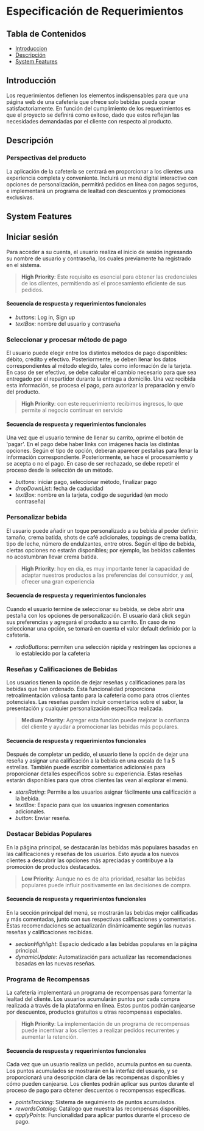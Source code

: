 # Especificación de Requerimientos

## Tabla de Contenidos

* [Introduccion](##introduccion)
* [Descripción](##descripción)
* [System Features](##system-features)

## Introducción

Los requerimientos defienen los elementos indispensables para que una página web de una cafetería que ofrece solo bebidas pueda operar satisfactoriamente. En función del cumplimiento de los requerimientos es que el proyecto se definirá como exitoso, dado que estos reflejan las necesidades demandadas por el cliente con respecto al producto. 

## Descripción

### Perspectivas del producto 

La aplicación de la cafetería se centrará en proporcionar a los clientes una experiencia completa y conveniente. Incluirá un menú digital interactivo con opciones de personalización, permitirá pedidos en línea con pagos seguros, e implementará un programa de lealtad con descuentos y promociones exclusivas. 


## System Features

## Iniciar sesión

Para acceder a su cuenta, el usuario realiza el inicio de sesión ingresando su nombre de usuario y contraseña, los cuales previamente ha registrado en el sistema.

> **High Priority**: Este requisito es esencial para obtener las credenciales de los clientes, permitiendo así el procesamiento eficiente de sus pedidos.

#### Secuencia de respuesta y requerimientos funcionales

* *buttons*: Log in, Sign up
* *textBox*: nombre del usuario y contraseña


### Seleccionar y procesar método de pago

El usuario puede elegir entre los distintos métodos de pago disponibles: débito, crédito y efectivo. Posteriormente, se deben llenar los datos correspondientes al método elegido, tales como información de la tarjeta. En caso de ser efectivo, se debe calcular el cambio necesario para que sea entregado por el repartidor durante la entrega a domicilio. Una vez recibida esta información, se procesa el pago, para autorizar la preparación y envío del producto.

> **High Priority**: con este requerimiento recibimos ingresos, lo que permite al negocio continuar en servicio

#### Secuencia de respuesta y requerimientos funcionales

Una vez que el usuario termine de llenar su carrito, oprime el botón de 'pagar'. En el pago debe haber links con imágenes hacia las distintas opciones. Según el tipo de opción, deberan aparecer pestañas para llenar la información correspondiente. Posteriormente, se hace el procesamiento y se acepta o no el pago. En caso de ser rechazado, se debe repetir el proceso desde la selección de un método.
* *buttons*: iniciar pago, seleccionar método, finalizar pago
* *dropDownList*: fecha de caducidad
* *textBox*: nombre en la tarjeta, codigo de seguridad (en modo contraseña)

### Personalizar bebida

El usuario puede añadir un toque personalizado a su bebida al poder definir: tamaño, crema batida, shots de café adicionales, toppings de crema batida, tipo de leche, número de endulzantes, entre otros. Según el tipo de bebida, ciertas opciones no estarán disponibles; por ejemplo, las bebidas calientes no acostumbran llevar crema batida. 

> **High Priority**: hoy en día, es muy importante tener la capacidad de adaptar nuestros productos a las preferencias del consumidor, y así, ofrecer una gran experiencia

#### Secuencia de respuesta y requerimientos funcionales

Cuando el usuario termine de seleccionar su bebida, se debe abrir una pestaña con los opciones de personalización. El usuario dará click según sus preferencias y agregará el producto a su carrito. En caso de no seleccionar una opción, se tomará en cuenta el valor default definido por la cafeteria.
* *radioButtons*: permiten una selección rápida y restringen las opciones a lo establecido por la cafeteria

### Reseñas y Calificaciones de Bebidas

Los usuarios tienen la opción de dejar reseñas y calificaciones para las bebidas que han ordenado. Esta funcionalidad proporciona retroalimentación valiosa tanto para la cafetería como para otros clientes potenciales. Las reseñas pueden incluir comentarios sobre el sabor, la presentación y cualquier personalización específica realizada.

> **Medium Priority**: Agregar esta función puede mejorar la confianza del cliente y ayudar a promocionar las bebidas más populares.

#### Secuencia de respuesta y requerimientos funcionales

Después de completar un pedido, el usuario tiene la opción de dejar una reseña y asignar una calificación a la bebida en una escala de 1 a 5 estrellas. También puede escribir comentarios adicionales para proporcionar detalles específicos sobre su experiencia. Estas reseñas estarán disponibles para que otros clientes las vean al explorar el menú.

* *starsRating*: Permite a los usuarios asignar fácilmente una calificación a la bebida.
* *textBox*: Espacio para que los usuarios ingresen comentarios adicionales.
* *button*: Enviar reseña.

### Destacar Bebidas Populares

En la página principal, se destacarán las bebidas más populares basadas en las calificaciones y reseñas de los usuarios. Esto ayuda a los nuevos clientes a descubrir las opciones más apreciadas y contribuye a la promoción de productos destacados.

> **Low Priority**: Aunque no es de alta prioridad, resaltar las bebidas populares puede influir positivamente en las decisiones de compra.

#### Secuencia de respuesta y requerimientos funcionales

En la sección principal del menú, se mostrarán las bebidas mejor calificadas y más comentadas, junto con sus respectivas calificaciones y comentarios. Estas recomendaciones se actualizarán dinámicamente según las nuevas reseñas y calificaciones recibidas.

* *sectionHighlight*: Espacio dedicado a las bebidas populares en la página principal.
* *dynamicUpdate*: Automatización para actualizar las recomendaciones basadas en las nuevas reseñas.

### Programa de Recompensas

La cafetería implementará un programa de recompensas para fomentar la lealtad del cliente. Los usuarios acumularán puntos por cada compra realizada a través de la plataforma en línea. Estos puntos podrán canjearse por descuentos, productos gratuitos u otras recompensas especiales.

> **High Priority**: La implementación de un programa de recompensas puede incentivar a los clientes a realizar pedidos recurrentes y aumentar la retención.

#### Secuencia de respuesta y requerimientos funcionales

Cada vez que un usuario realiza un pedido, acumula puntos en su cuenta. Los puntos acumulados se mostrarán en la interfaz del usuario, y se proporcionará una descripción clara de las recompensas disponibles y cómo pueden canjearse. Los clientes podrán aplicar sus puntos durante el proceso de pago para obtener descuentos o recompensas específicas.

* *pointsTracking*: Sistema de seguimiento de puntos acumulados.
* *rewardsCatalog*: Catálogo que muestra las recompensas disponibles.
* *applyPoints*: Funcionalidad para aplicar puntos durante el proceso de pago.




